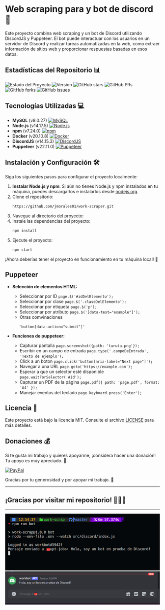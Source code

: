 # Web scraping para y bot de discord 🤖

Este proyecto combina web scraping y un bot de Discord utilizando DiscordJS y Puppeteer. El bot puede interactuar con los usuarios en un servidor de Discord y realizar tareas automatizadas en la web, como extraer información de sitios web y proporcionar respuestas basadas en esos datos.

## Estadísticas del Repositorio 📊

![Estado del Proyecto](https://img.shields.io/badge/estado-en%20desarrollo-brightgreen)
![Version](https://img.shields.io/badge/version-1.0.0-blue)
![GitHub stars](https://img.shields.io/github/stars/jmorales01/hackaton-devs-404)
![GitHub PRs](https://img.shields.io/github/issues-pr/jmorales01/hackaton-devs-404)
![GitHub forks](https://img.shields.io/github/forks/jmorales01/hackaton-devs-404)
![GitHub issues](https://img.shields.io/github/issues/jmorales01/hackaton-devs-404)


## Tecnologías Utilizadas 💻

- **MySQL** (v8.0.27) [![MySQL](https://img.icons8.com/color/48/000000/mysql.png)](https://www.mysql.com/)
- **Node.js** (v14.17.5) [![Node.js](https://img.icons8.com/color/48/000000/nodejs.png)](https://nodejs.org/)
- **npm** (v7.24.0) [![npm](https://img.icons8.com/color/48/000000/npm.png)](https://www.npmjs.com/)
- **Docker** (v20.10.8) [![Docker](https://img.icons8.com/color/48/000000/docker.png)](https://www.docker.com/)
- **DiscordJS** (v14.15.3) [![DiscordJS](https://img.icons8.com/color/48/000000/discord-logo.png)](https://discord.js.org/)
- **Puppeteer** (v22.11.0) [![Puppeteer](https://img.icons8.com/color/48/000000/chrome.png)](https://pptr.dev/)


## Instalación y Configuración 🛠️

Siga los siguientes pasos para configurar el proyecto localmente:


1. **Instalar Node.js y npm**: Si aún no tienes Node.js y npm instalados en tu máquina, puedes descargarlos e instalarlos desde [nodejs.org](https://nodejs.org/).
2. Clone el repositorio:
   ```bash
   https://github.com/jmorales01/work-scraper.git
   ```
3. Navegue al directorio del proyecto:
4. Instale las dependencias del proyecto:
   ```bash
   npm install
   ```
3. Ejecute el proyecto:
   ```bash
   npm start
   ```

¡Ahora deberías tener el proyecto en funcionamiento en tu máquina local! 🚀


## Puppeteer

- **Selección de elementos HTML:**
   - Seleccionar por ID `page.$('#idDelElemento');`
   - Seleccionar por clase `page.$('.claseDelElemento');`
   - Seleccionar por etiqueta `page.$('p');`
   - Seleccionar por atributo `page.$('[data-test="example"]');`
   - Otras comvinaciones
   ```
      'button[data-action="submit"]'
   ```

- **Funciones de puppeteer:**
   - Capturar pantalla `page.screenshot({path: 'turuta.png'});`
   - Escribir en un campo de entrada `page.type('.campoDeEntrada', 'Texto de ejemplo');`
   - Click a un boton  `page.click('button[aria-label="Next page"]');`
   - Navegar a una URL  `page.goto('https://example.com');`
   - Esperar a que un selector esté disponible `page.waitForSelector('#id');`
   - Capturar un PDF de la página `page.pdf({ path: 'page.pdf', format: 'A4' });`
   - Manejar eventos del teclado `page.keyboard.press('Enter');`


## Licencia 📄

Este proyecto está bajo la licencia MIT. Consulte el archivo [LICENSE](LICENSE) para más detalles.

## Donaciones 💰

Si te gusta mi trabajo y quieres apoyarme, ¡considera hacer una donación! Tu apoyo es muy apreciado. 🙏

[![PayPal](https://img.shields.io/badge/PayPal-Donate-blue?style=for-the-badge&logo=paypal)](https://paypal.me/jmoralesv24?country.x=PE&locale.x=es_XC)

Gracias por tu generosidad y por apoyar mi trabajo. 🎉







---

## ¡Gracias por visitar mi repositorio! 🌟🧑‍💻

---
<div align="center">
  <img src="./public/img/image-build.png">
  <img src="./public/img/message-discord.png">
</div>